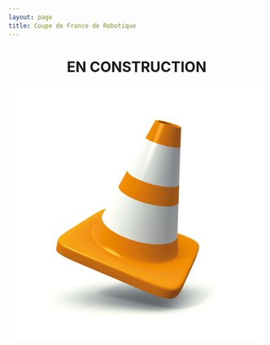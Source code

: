 ```yaml
---
layout: page
title: Coupe de France de Robotique
---
```

<center><h1>EN CONSTRUCTION</h1>
<img src="/images/plot._scaled.jpg" alt="Plot de chantier :)" align="middle" style="float:width:500px;height:500px;"></center>
